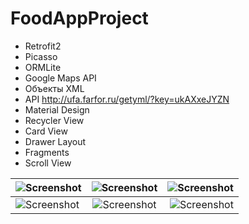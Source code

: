 # FoodAppProject

- Retrofit2
- Picasso
- ORMLite
- Google Maps API
- Объекты XML
- API http://ufa.farfor.ru/getyml/?key=ukAXxeJYZN
- Material Design 
- Recycler View
- Card View
- Drawer Layout
- Fragments
- Scroll View


|![Screenshot](https://github.com/VitaliBov/Screenshots-for-README/blob/master/S70420-13023589.jpg)|![Screenshot](https://github.com/VitaliBov/Screenshots-for-README/blob/master/S70420-13030317.jpg)|![Screenshot](https://github.com/VitaliBov/Screenshots-for-README/blob/master/S70420-13040521.jpg)|
| ------------- |:------------------:| -----:|
|![Screenshot](https://github.com/VitaliBov/Screenshots-for-README/blob/master/S70420-13052206.jpg)|![Screenshot](https://github.com/VitaliBov/Screenshots-for-README/blob/master/S70420-13052977.jpg)|![Screenshot](https://github.com/VitaliBov/Screenshots-for-README/blob/master/S70420-13054418.jpg)|

